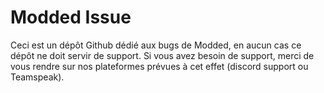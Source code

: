 # Modded Issue
Ceci est un dépôt Github dédié aux bugs de Modded, en aucun cas ce dépôt ne doit servir de support. Si vous avez besoin de support, merci de vous rendre sur nos plateformes prévues à cet effet (discord support ou Teamspeak).
